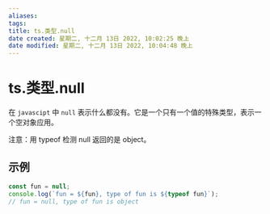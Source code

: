 ```yaml
---
aliases: 
tags: 
title: ts.类型.null
date created: 星期二, 十二月 13日 2022, 10:02:25 晚上
date modified: 星期二, 十二月 13日 2022, 10:04:48 晚上
---
```


# ts.类型.null

在 `javascipt` 中 `null` 表示什么都没有。它是一个只有一个值的特殊类型，表示一个空对象应用。

注意：用 typeof 检测 null 返回的是 object。

## 示例

```typescript
const fun = null;
console.log(`fun = ${fun}, type of fun is ${typeof fun}`);
// fun = null, type of fun is object
```
